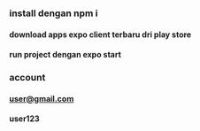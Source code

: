 ### install dengan npm i

#### download apps expo client terbaru dri play store

#### run project dengan expo start

### account 
#### user@gmail.com 
#### user123
